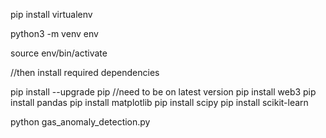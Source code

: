 pip install virtualenv

python3 -m venv env 

source env/bin/activate

//then install required dependencies

pip install --upgrade pip //need to be on latest version
pip install web3
pip install pandas
pip install matplotlib
pip install scipy
pip install scikit-learn

python gas_anomaly_detection.py
